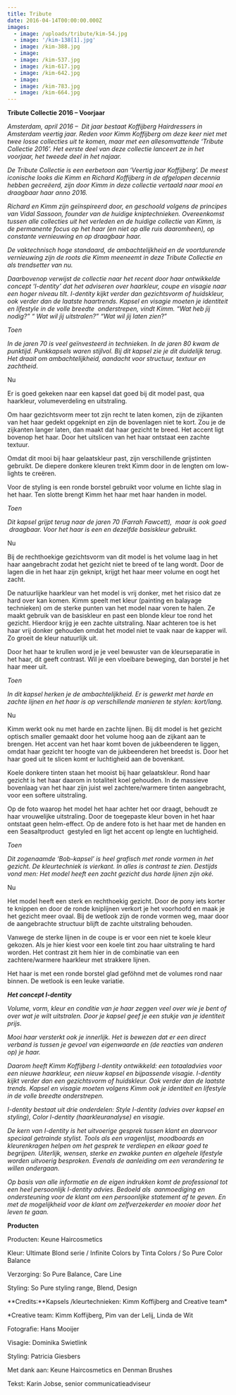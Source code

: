 ```yaml
---
title: Tribute
date: 2016-04-14T00:00:00.000Z
images:
  - image: /uploads/tribute/kim-54.jpg
  - image: '/kim-138[1].jpg'
  - image: /kim-388.jpg
  - image:
  - image: /kim-537.jpg
  - image: /kim-617.jpg
  - image: /kim-642.jpg
  - image:
  - image: /kim-783.jpg
  - image: /kim-664.jpg
---
```



**Tribute Collectie 2016 – Voorjaar**

*Amsterdam, april 2016 –  Dit jaar bestaat Koffijberg Hairdressers in Amsterdam veertig jaar. Reden voor Kimm Koffijberg om deze keer niet met twee losse collecties uit te komen, maar met een allesomvattende ‘Tribute Collectie 2016’. Het eerste deel van deze collectie lanceert ze in het voorjaar, het tweede deel in het najaar.*

*De Tribute Collectie is een eerbetoon aan ‘Veertig jaar Koffijberg’. De meest iconische looks die Kimm en Richard Koffijberg in de afgelopen decennia hebben gecreëerd, zijn door Kimm in deze collectie vertaald naar mooi en draagbaar haar anno 2016.*

*Richard en Kimm zijn geïnspireerd door, en geschoold volgens de principes van Vidal Sassoon, founder van de huidige kniptechnieken. Overeenkomst tussen alle collecties uit het verleden en de huidige collectie van Kimm, is de permanente focus op het haar (en niet op alle ruis daaromheen), op constante vernieuwing en op draagbaar haar.*

*De vaktechnisch hoge standaard, de ambachtelijkheid en de voortdurende vernieuwing zijn de roots die Kimm meeneemt in deze Tribute Collectie en als trendsetter van nu.*

*Daarbovenop verwijst de collectie naar het recent door haar ontwikkelde concept ‘I-dentity’ dat het adviseren over haarkleur, coupe en visagie naar een hoger niveau tilt. I-dentity kijkt verder dan gezichtsvorm of huidskleur, ook verder dan de laatste haartrends. Kapsel en visagie moeten je identiteit en lifestyle in de volle breedte  onderstrepen, vindt Kimm. “Wat heb jìj nodig?” “ Wat wil jìj uitstralen?” “Wat wil jìj laten zien*?”

*Toen*

*In de jaren 70 is veel geïnvesteerd in technieken. In de jaren 80 kwam de punktijd. Punkkapsels waren stijlvol. Bij dit kapsel zie je dit duidelijk terug. Het draait om ambachtelijkheid, aandacht voor structuur, textuur en zachtheid*.

Nu

Er is goed gekeken naar een kapsel dat goed bij dit model past, qua haarkleur, volumeverdeling en uitstraling.

Om haar gezichtsvorm meer tot zijn recht te laten komen, zijn de zijkanten van het haar gedekt opgeknipt en zijn de bovenlagen niet te kort. Zou je de zijkanten langer laten, dan maakt dat haar gezicht te breed. Het accent ligt bovenop het haar. Door het uitslicen van het haar ontstaat een zachte textuur.

Omdat dit mooi bij haar gelaatskleur past, zijn verschillende grijstinten gebruikt. De diepere donkere kleuren trekt Kimm door in de lengten om low-lights te creëren.

Voor de styling is een ronde borstel gebruikt voor volume en lichte slag in het haar. Ten slotte brengt Kimm het haar met haar handen in model.

*Toen*

*Dit kapsel grijpt terug naar de jaren 70 (Farrah Fawcett),  maar is ook goed  draagbaar. Voor het haar is een en dezelfde basiskleur gebruikt.*

Nu

Bij de rechthoekige gezichtsvorm van dit model is het volume laag in het haar aangebracht zodat het gezicht niet te breed of te lang wordt. Door de lagen die in het haar zijn geknipt, krijgt het haar meer volume en oogt het zacht.

De natuurlijke haarkleur van het model is vrij donker, met het risico dat ze hard over kan komen. Kimm speelt met kleur (painting en balayage technieken) om de sterke punten van het model naar voren te halen. Ze maakt gebruik van de basiskleur en past een blonde kleur toe rond het gezicht. Hierdoor krijg je een zachte uitstraling. Naar achteren toe is het haar vrij donker gehouden omdat het model niet te vaak naar de kapper wil. Zo groeit de kleur natuurlijk uit.

Door het haar te krullen word je je veel bewuster van de kleurseparatie in het haar, dit geeft contrast. Wil je een vloeibare beweging, dan borstel je het haar meer uit.

*Toen*

*In dit kapsel herken je de ambachtelijkheid. Er is gewerkt met harde en zachte lijnen en het haar is op verschillende manieren te stylen: kort/lang.*

Nu

Kimm werkt ook nu met harde en zachte lijnen. Bij dit model is het gezicht optisch smaller gemaakt door het volume hoog aan de zijkant aan te brengen. Het accent van het haar komt boven de jukbeenderen te liggen, omdat haar gezicht ter hoogte van de jukbeenderen het breedst is. Door het haar goed uit te slicen komt er luchtigheid aan de bovenkant.

Koele donkere tinten staan het mooist bij haar gelaatskleur. Rond haar gezicht is het haar daarom in totaliteit koel gehouden. In de massieve bovenlaag van het haar zijn juist wel zachtere/warmere tinten aangebracht, voor een softere uitstraling.

Op de foto waarop het model het haar achter het oor draagt, behoudt ze haar vrouwelijke uitstraling. Door de toegepaste kleur boven in het haar ontstaat geen helm-effect. Op de andere foto is het haar met de handen en een Seasaltproduct  gestyled en ligt het accent op lengte en luchtigheid.

*Toen*

*Dit zogenaamde ‘Bob-kapsel’ is heel grafisch met ronde vormen in het gezicht. De kleurtechniek is vierkant. In alles is contrast te zien. Destijds vond men: Het model heeft een zacht gezicht dus harde lijnen zijn oké.*

Nu

Het model heeft een sterk en rechthoekig gezicht. Door de pony iets korter te knippen en door de ronde kniplijnen verkort je het voorhoofd en maak je het gezicht meer ovaal. Bij de wetlook zijn de ronde vormen weg, maar door de aangebrachte structuur blijft de zachte uitstraling behouden.

Vanwege de sterke lijnen in de coupe is er voor een niet te koele kleur gekozen. Als je hier kiest voor een koele tint zou haar uitstraling te hard worden. Het contrast zit hem hier in de combinatie van een zachtere/warmere haarkleur met strakkere lijnen.

Het haar is met een ronde borstel glad geföhnd met de volumes rond naar binnen. De wetlook is een leuke variatie.

***Het concept I-dentity***

*Volume, vorm, kleur en conditie van je haar zeggen veel over wie je bent of over wat je wilt uitstralen. Door je kapsel geef je een stukje van je identiteit prijs.*

*Mooi haar versterkt ook je innerlijk. Het is bewezen dat er een direct verband is tussen je gevoel van eigenwaarde en (de reacties van anderen op) je haar.*

*Daarom heeft Kimm Koffijberg I-dentity ontwikkeld: een totaaladvies voor een nieuwe haarkleur, een nieuw kapsel en bijpassende visagie. I-dentity kijkt verder dan een gezichtsvorm of huidskleur. Ook verder dan de laatste trends. Kapsel en visagie moeten volgens Kimm ook je identiteit en lifestyle in de volle breedte onderstrepen.*

*I-dentity bestaat uit drie onderdelen: Style I-dentity (advies over kapsel en styling), Color I-dentity (haarkleuranalyse) en visagie.*

*De kern van I-dentity is het uitvoerige gesprek tussen klant en daarvoor speciaal getrainde stylist. Tools als een vragenlijst, moodboards en kleurenkragen helpen om het gesprek te verdiepen en elkaar goed te begrijpen. Uiterlijk, wensen, sterke en zwakke punten en algehele lifestyle worden uitvoerig besproken. Evenals de aanleiding om een verandering te willen ondergaan.*

*Op basis van alle informatie en de eigen indrukken komt de professional tot een heel persoonlijk I-dentity advies. Bedoeld als  aanmoediging en ondersteuning voor de klant om een persoonlijke statement af te geven. En met de mogelijkheid voor de klant om zelfverzekerder en mooier door het leven te gaan.*

**Producten**

Producten: Keune Haircosmetics

Kleur: Ultimate Blond serie / Infinite Colors by Tinta Colors / So Pure Color Balance

Verzorging: So Pure Balance, Care Line

Styling: So Pure styling range, Blend, Design

**Credits:**Kapsels /kleurtechnieken: Kimm Koffijberg and Creative team\*

\*Creative team: Kimm Koffijberg, Pim van der Lelij, Linda de Wit

Fotografie: Hans Mooijer

Visagie: Dominika Swietlink

Styling: Patricia Giesbers

Met dank aan: Keune Haircosmetics en Denman Brushes

Tekst: Karin Jobse, senior communicatieadviseur